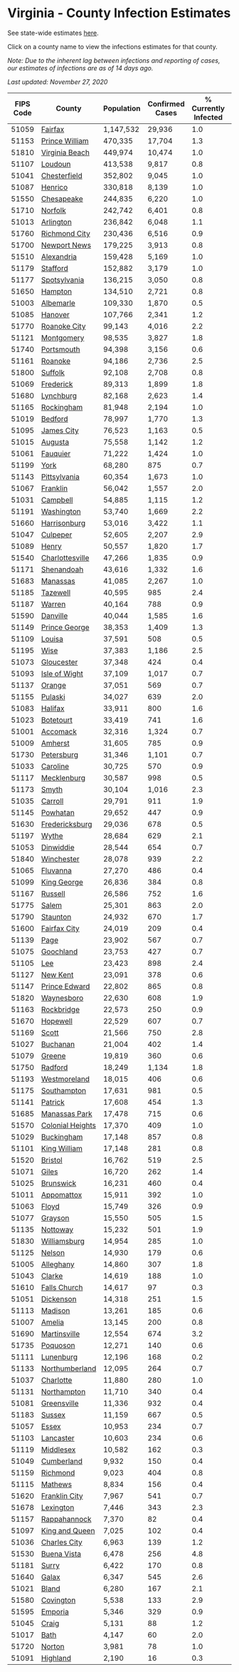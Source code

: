 # Virginia - County Infection Estimates

See state-wide estimates [here](/infections/us-va).

Click on a county name to view the infections estimates for that county.

*Note: Due to the inherent lag between infections and reporting of cases, our estimates of infections are as of 14 days ago.*

*Last updated: November 27, 2020*

|   FIPS Code |                               County |   Population |   Confirmed Cases |   % Currently Infected |   % Total Infected |
|-------------|--------------------------------------|--------------|-------------------|------------------------|--------------------|
|       51059 |                   [Fairfax](fairfax) |    1,147,532 |            29,936 |                    1.0 |               11.3 |
|       51153 |     [Prince William](prince-william) |      470,335 |            17,704 |                    1.3 |               15.7 |
|       51810 |     [Virginia Beach](virginia-beach) |      449,974 |            10,474 |                    1.0 |                8.4 |
|       51107 |                   [Loudoun](loudoun) |      413,538 |             9,817 |                    0.8 |                9.6 |
|       51041 |         [Chesterfield](chesterfield) |      352,802 |             9,045 |                    1.0 |                9.9 |
|       51087 |                   [Henrico](henrico) |      330,818 |             8,139 |                    1.0 |                9.9 |
|       51550 |             [Chesapeake](chesapeake) |      244,835 |             6,220 |                    1.0 |                9.3 |
|       51710 |                   [Norfolk](norfolk) |      242,742 |             6,401 |                    0.8 |                9.9 |
|       51013 |               [Arlington](arlington) |      236,842 |             6,048 |                    1.1 |               11.1 |
|       51760 |       [Richmond City](richmond-city) |      230,436 |             6,516 |                    0.9 |               11.2 |
|       51700 |         [Newport News](newport-news) |      179,225 |             3,913 |                    0.8 |                8.0 |
|       51510 |             [Alexandria](alexandria) |      159,428 |             5,169 |                    1.0 |               14.3 |
|       51179 |                 [Stafford](stafford) |      152,882 |             3,179 |                    1.0 |                8.2 |
|       51177 |         [Spotsylvania](spotsylvania) |      136,215 |             3,050 |                    0.8 |                8.7 |
|       51650 |                   [Hampton](hampton) |      134,510 |             2,721 |                    0.8 |                7.3 |
|       51003 |               [Albemarle](albemarle) |      109,330 |             1,870 |                    0.5 |                6.4 |
|       51085 |                   [Hanover](hanover) |      107,766 |             2,341 |                    1.2 |                7.9 |
|       51770 |         [Roanoke City](roanoke-city) |       99,143 |             4,016 |                    2.2 |               13.8 |
|       51121 |             [Montgomery](montgomery) |       98,535 |             3,827 |                    1.8 |               13.0 |
|       51740 |             [Portsmouth](portsmouth) |       94,398 |             3,156 |                    0.6 |               12.7 |
|       51161 |                   [Roanoke](roanoke) |       94,186 |             2,736 |                    2.5 |                9.6 |
|       51800 |                   [Suffolk](suffolk) |       92,108 |             2,708 |                    0.8 |               11.1 |
|       51069 |               [Frederick](frederick) |       89,313 |             1,899 |                    1.8 |                8.0 |
|       51680 |               [Lynchburg](lynchburg) |       82,168 |             2,623 |                    1.4 |               10.9 |
|       51165 |             [Rockingham](rockingham) |       81,948 |             2,194 |                    1.0 |               10.9 |
|       51019 |                   [Bedford](bedford) |       78,997 |             1,770 |                    1.3 |                7.6 |
|       51095 |             [James City](james-city) |       76,523 |             1,163 |                    0.5 |                6.3 |
|       51015 |                   [Augusta](augusta) |       75,558 |             1,142 |                    1.2 |                5.2 |
|       51061 |                 [Fauquier](fauquier) |       71,222 |             1,424 |                    1.0 |                7.9 |
|       51199 |                         [York](york) |       68,280 |               875 |                    0.7 |                4.7 |
|       51143 |         [Pittsylvania](pittsylvania) |       60,354 |             1,673 |                    1.0 |                9.4 |
|       51067 |                 [Franklin](franklin) |       56,042 |             1,557 |                    2.0 |                8.8 |
|       51031 |                 [Campbell](campbell) |       54,885 |             1,115 |                    1.2 |                6.6 |
|       51191 |             [Washington](washington) |       53,740 |             1,669 |                    2.2 |               10.3 |
|       51660 |         [Harrisonburg](harrisonburg) |       53,016 |             3,422 |                    1.1 |               26.5 |
|       51047 |                 [Culpeper](culpeper) |       52,605 |             2,207 |                    2.9 |               16.3 |
|       51089 |                       [Henry](henry) |       50,557 |             1,820 |                    1.7 |               12.6 |
|       51540 |   [Charlottesville](charlottesville) |       47,266 |             1,835 |                    0.9 |               13.9 |
|       51171 |             [Shenandoah](shenandoah) |       43,616 |             1,332 |                    1.6 |               12.9 |
|       51683 |                 [Manassas](manassas) |       41,085 |             2,267 |                    1.0 |               25.5 |
|       51185 |                 [Tazewell](tazewell) |       40,595 |               985 |                    2.4 |                7.7 |
|       51187 |                     [Warren](warren) |       40,164 |               788 |                    0.9 |                7.7 |
|       51590 |                 [Danville](danville) |       40,044 |             1,585 |                    1.6 |               13.6 |
|       51149 |       [Prince George](prince-george) |       38,353 |             1,409 |                    1.3 |               13.2 |
|       51109 |                     [Louisa](louisa) |       37,591 |               508 |                    0.5 |                5.1 |
|       51195 |                         [Wise](wise) |       37,383 |             1,186 |                    2.5 |               10.5 |
|       51073 |             [Gloucester](gloucester) |       37,348 |               424 |                    0.4 |                4.1 |
|       51093 |       [Isle of Wight](isle-of-wight) |       37,109 |             1,017 |                    0.7 |               10.5 |
|       51137 |                     [Orange](orange) |       37,051 |               569 |                    0.7 |                5.7 |
|       51155 |                   [Pulaski](pulaski) |       34,027 |               639 |                    2.0 |                5.8 |
|       51083 |                   [Halifax](halifax) |       33,911 |               800 |                    1.6 |                8.1 |
|       51023 |               [Botetourt](botetourt) |       33,419 |               741 |                    1.6 |                7.6 |
|       51001 |                 [Accomack](accomack) |       32,316 |             1,324 |                    0.7 |               21.5 |
|       51009 |                   [Amherst](amherst) |       31,605 |               785 |                    0.9 |                8.3 |
|       51730 |             [Petersburg](petersburg) |       31,346 |             1,101 |                    0.7 |               13.0 |
|       51033 |                 [Caroline](caroline) |       30,725 |               570 |                    0.9 |                6.9 |
|       51117 |           [Mecklenburg](mecklenburg) |       30,587 |               998 |                    0.5 |               13.1 |
|       51173 |                       [Smyth](smyth) |       30,104 |             1,016 |                    2.3 |               10.9 |
|       51035 |                   [Carroll](carroll) |       29,791 |               911 |                    1.9 |               10.9 |
|       51145 |                 [Powhatan](powhatan) |       29,652 |               447 |                    0.9 |                5.2 |
|       51630 |     [Fredericksburg](fredericksburg) |       29,036 |               678 |                    0.5 |                9.5 |
|       51197 |                       [Wythe](wythe) |       28,684 |               629 |                    2.1 |                7.1 |
|       51053 |               [Dinwiddie](dinwiddie) |       28,544 |               654 |                    0.7 |                8.4 |
|       51840 |             [Winchester](winchester) |       28,078 |               939 |                    2.2 |               12.6 |
|       51065 |                 [Fluvanna](fluvanna) |       27,270 |               486 |                    0.4 |                7.2 |
|       51099 |           [King George](king-george) |       26,836 |               384 |                    0.8 |                5.5 |
|       51167 |                   [Russell](russell) |       26,586 |               752 |                    1.6 |                9.5 |
|       51775 |                       [Salem](salem) |       25,301 |               863 |                    2.0 |               11.4 |
|       51790 |                 [Staunton](staunton) |       24,932 |               670 |                    1.7 |                8.6 |
|       51600 |         [Fairfax City](fairfax-city) |       24,019 |               209 |                    0.4 |                3.7 |
|       51139 |                         [Page](page) |       23,902 |               567 |                    0.7 |               10.7 |
|       51075 |               [Goochland](goochland) |       23,753 |               427 |                    0.7 |                7.3 |
|       51105 |                           [Lee](lee) |       23,423 |               898 |                    2.4 |               12.1 |
|       51127 |                 [New Kent](new-kent) |       23,091 |               378 |                    0.6 |                5.9 |
|       51147 |       [Prince Edward](prince-edward) |       22,802 |               865 |                    0.8 |               14.7 |
|       51820 |             [Waynesboro](waynesboro) |       22,630 |               608 |                    1.9 |                8.9 |
|       51163 |             [Rockbridge](rockbridge) |       22,573 |               250 |                    0.9 |                3.7 |
|       51670 |                 [Hopewell](hopewell) |       22,529 |               607 |                    0.7 |               10.3 |
|       51169 |                       [Scott](scott) |       21,566 |               750 |                    2.8 |               11.2 |
|       51027 |                 [Buchanan](buchanan) |       21,004 |               402 |                    1.4 |                6.4 |
|       51079 |                     [Greene](greene) |       19,819 |               360 |                    0.6 |                6.6 |
|       51750 |                   [Radford](radford) |       18,249 |             1,134 |                    1.8 |               21.0 |
|       51193 |         [Westmoreland](westmoreland) |       18,015 |               406 |                    0.6 |                8.8 |
|       51175 |           [Southampton](southampton) |       17,631 |               981 |                    0.5 |               21.4 |
|       51141 |                   [Patrick](patrick) |       17,608 |               454 |                    1.3 |                8.8 |
|       51685 |       [Manassas Park](manassas-park) |       17,478 |               715 |                    0.6 |               18.7 |
|       51570 | [Colonial Heights](colonial-heights) |       17,370 |               409 |                    1.0 |                9.4 |
|       51029 |             [Buckingham](buckingham) |       17,148 |               857 |                    0.8 |               24.1 |
|       51101 |         [King William](king-william) |       17,148 |               281 |                    0.8 |                5.9 |
|       51520 |                   [Bristol](bristol) |       16,762 |               519 |                    2.5 |               10.0 |
|       51071 |                       [Giles](giles) |       16,720 |               262 |                    1.4 |                5.0 |
|       51025 |               [Brunswick](brunswick) |       16,231 |               460 |                    0.4 |               10.6 |
|       51011 |             [Appomattox](appomattox) |       15,911 |               392 |                    1.0 |                8.8 |
|       51063 |                       [Floyd](floyd) |       15,749 |               326 |                    0.9 |                7.0 |
|       51077 |                   [Grayson](grayson) |       15,550 |               505 |                    1.5 |               11.6 |
|       51135 |                 [Nottoway](nottoway) |       15,232 |               501 |                    1.9 |               11.7 |
|       51830 |         [Williamsburg](williamsburg) |       14,954 |               285 |                    1.0 |                7.7 |
|       51125 |                     [Nelson](nelson) |       14,930 |               179 |                    0.6 |                4.3 |
|       51005 |               [Alleghany](alleghany) |       14,860 |               307 |                    1.8 |                6.8 |
|       51043 |                     [Clarke](clarke) |       14,619 |               188 |                    1.0 |                4.9 |
|       51610 |         [Falls Church](falls-church) |       14,617 |                97 |                    0.3 |                3.9 |
|       51051 |               [Dickenson](dickenson) |       14,318 |               251 |                    1.5 |                5.8 |
|       51113 |                   [Madison](madison) |       13,261 |               185 |                    0.6 |                5.4 |
|       51007 |                     [Amelia](amelia) |       13,145 |               200 |                    0.8 |                5.6 |
|       51690 |         [Martinsville](martinsville) |       12,554 |               674 |                    3.2 |               18.4 |
|       51735 |                 [Poquoson](poquoson) |       12,271 |               140 |                    0.6 |                4.0 |
|       51111 |               [Lunenburg](lunenburg) |       12,196 |               168 |                    0.2 |                5.0 |
|       51133 |     [Northumberland](northumberland) |       12,095 |               264 |                    0.7 |                7.8 |
|       51037 |               [Charlotte](charlotte) |       11,880 |               280 |                    1.0 |                8.3 |
|       51131 |           [Northampton](northampton) |       11,710 |               340 |                    0.4 |               15.6 |
|       51081 |           [Greensville](greensville) |       11,336 |               932 |                    0.4 |               32.7 |
|       51183 |                     [Sussex](sussex) |       11,159 |               667 |                    0.5 |               23.7 |
|       51057 |                       [Essex](essex) |       10,953 |               234 |                    0.7 |                8.5 |
|       51103 |               [Lancaster](lancaster) |       10,603 |               234 |                    0.6 |                7.6 |
|       51119 |               [Middlesex](middlesex) |       10,582 |               162 |                    0.3 |                5.6 |
|       51049 |             [Cumberland](cumberland) |        9,932 |               150 |                    0.4 |                6.1 |
|       51159 |                 [Richmond](richmond) |        9,023 |               404 |                    0.8 |               24.6 |
|       51115 |                   [Mathews](mathews) |        8,834 |               156 |                    0.4 |                5.9 |
|       51620 |       [Franklin City](franklin-city) |        7,967 |               541 |                    0.7 |               25.0 |
|       51678 |               [Lexington](lexington) |        7,446 |               343 |                    2.3 |               14.9 |
|       51157 |         [Rappahannock](rappahannock) |        7,370 |                82 |                    0.4 |                4.4 |
|       51097 |     [King and Queen](king-and-queen) |        7,025 |               102 |                    0.4 |                5.7 |
|       51036 |         [Charles City](charles-city) |        6,963 |               139 |                    1.2 |                8.0 |
|       51530 |           [Buena Vista](buena-vista) |        6,478 |               256 |                    4.8 |               13.0 |
|       51181 |                       [Surry](surry) |        6,422 |               170 |                    0.8 |                9.3 |
|       51640 |                       [Galax](galax) |        6,347 |               545 |                    2.6 |               34.5 |
|       51021 |                       [Bland](bland) |        6,280 |               167 |                    2.1 |                7.3 |
|       51580 |               [Covington](covington) |        5,538 |               133 |                    2.9 |                7.5 |
|       51595 |                   [Emporia](emporia) |        5,346 |               329 |                    0.9 |               25.1 |
|       51045 |                       [Craig](craig) |        5,131 |                88 |                    1.2 |                5.9 |
|       51017 |                         [Bath](bath) |        4,147 |                60 |                    2.0 |                4.5 |
|       51720 |                     [Norton](norton) |        3,981 |                78 |                    1.0 |                6.5 |
|       51091 |                 [Highland](highland) |        2,190 |                16 |                    0.3 |                2.9 |